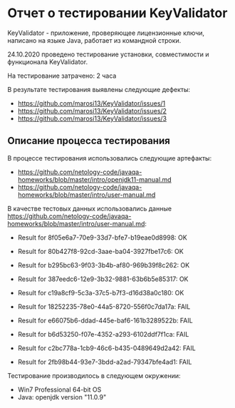 ﻿# Отчет о тестировании KeyValidator

KeyValidator - приложение, проверяющее лицензионные ключи,
написано на языке Java, работает из командной строки.

24.10.2020 проведено тестирование установки, совместимости и функционала KeyValidator.

На тестирование затрачено: 2 часа

В результате тестирования выявлены следующие дефекты:
* https://github.com/marosi13/KeyValidator/issues/1
* https://github.com/marosi13/KeyValidator/issues/2
* https://github.com/marosi13/KeyValidator/issues/3

## Описание процесса тестирования

В процессе тестирования использовались следующие артефакты:
* https://github.com/netology-code/javaqa-homeworks/blob/master/intro/openjdk11-manual.md
* https://github.com/netology-code/javaqa-homeworks/blob/master/intro/user-manual.md

В качестве тестовых данных использовались данные https://github.com/netology-code/javaqa-homeworks/blob/master/intro/user-manual.md:
* Result for 8f05e6a7-70e9-33d7-bfe7-b19eae0d8998: OK
* Result for 80b427f8-92cd-3aae-ba04-3927fbe17c6: OK
* Result for b295bc63-9f03-3b4b-af80-969b39f8c262: OK
* Result for 387eedc6-12e9-3b32-9881-63b6b5e85317: OK
* Result for c19a8cf9-5c3a-37c5-b7f3-d16d38a0c180: OK

* Result for 18252235-78e0-44a5-8720-556f0c7da17a: FAIL
* Result for e66075b6-ddad-445e-baf6-161b3289522b: FAIL
* Result for b6d53250-f07e-4352-a293-6102ddf7f1ca: FAIL
* Result for c2bc778a-1cb9-46c6-b435-0489649d2a42: FAIL
* Result for 2fb98b44-93e7-3bdd-a2ad-79347bfe4ad1: FAIL

Тестирование производилось в следующем окружении:
* Win7 Professional 64-bit OS
* Java: openjdk version "11.0.9"
